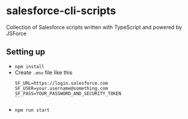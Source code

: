 # salesforce-cli-scripts
Collection of Salesforce scripts written with TypeScript and powered by JSForce

## Setting up
* `npm install`
* Create `.env` file like this
	```
	SF_URL=https://login.salesforce.com
	SF_USER=your.username@something.com
	SF_PASS=YOUR_PASSWORD_AND_SECURITY_TOKEN
	``
* `npm run start`
